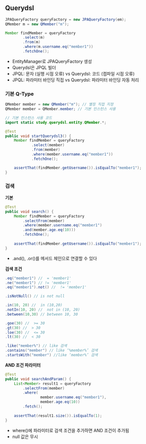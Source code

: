 ## Querydsl
```java
JPAQueryFactory queryFactory = new JPAQueryFactory(em);
QMember m = new QMember("m");

Member findMember = queryFactory
        .select(m)
        .from(m)
        .where(m.username.eq("member1"))
        .fetchOne();
```
- EntityManager로 JPAQueryFactory 생성
- Querydsl은 JPQL 빌더
- JPQL: 문자 (실행 시점 오류) vs Querydsl: 코드 (컴파일 시점 오류)
- JPQL: 파라미터 바인딩 직접 vs Querydsl: 파라미터 바인딩 자동 처리

### 기본 Q-Type
```java
QMember member = new QMember("m"); // 별칭 직접 지정
QMember member = QMember.member; // 기본 인스턴스 사용

// 기본 인스턴스 사용 코드
import static study.querydsl.entity.QMember.*;

@Test
public void startQuerydsl3() {
    Member findMember = queryFactory
            .select(member)
            .from(member)
            .where(member.username.eq("member1"))
            .fetchOne();

    assertThat(findMember.getUsername()).isEqualTo("member1");
}
```

### 검색
**기본**
```java
@Test
public void search() {
    Member findMember = queryFactory
        .selectFrom(member)
        .where(member.username.eq("member1")
        .and(member.age.eq(10)))
        .fetchOne();
    
    assertThat(findMember.getUsername()).isEqualTo("member1");
}
```
- .and(), .or()를 메서드 체인으로 연결할 수 있다

**검색 조건**
```java
.eq("member1") //  = 'member1'
.ne("member1") // != 'member1'
.eq("member1").not() //  != 'member1'

.isNotNull() // is not null

.in(10, 20) //  in (10,20)
.notIn(10, 20) //  not in (10, 20)
.between(10,30) // between 10, 30

.goe(30) //  >= 30
.gt(30) //  > 30
.loe(30) //  <= 30
.lt(30) //  < 30

.like("member%") // like 검색
.contains("member") // like ‘%member%’ 검색
.startsWith("member") //like ‘member%’ 검색
```
**AND 조건 파라미터**
```java
@Test
public void searchAndParam() {
    List<Member> result1 = queryFactory
        .selectFrom(member)
        .where(
                member.username.eq("member1"),
                member.age.eq(10))
        .fetch();
    
    assertThat(result1.size()).isEqualTo(1);
}
```
- where()에 파라미터로 검색 조건을 추가하면 AND 조건이 추가됨
- null 값은 무시

